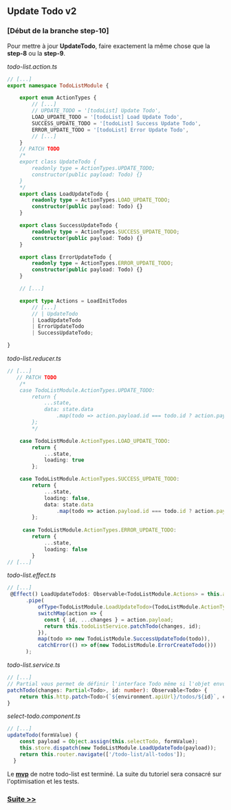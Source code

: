 
## Update Todo v2

### [Début de la branche step-10]

Pour mettre à jour **UpdateTodo**, faire exactement la même chose que la **step-8** ou la **step-9**.

*todo-list.action.ts*
```typescript
// [...]
export namespace TodoListModule {

    export enum ActionTypes {
        // [...]
        // UPDATE_TODO = '[todoList] Update Todo',
        LOAD_UPDATE_TODO = '[todoList] Load Update Todo',
        SUCCESS_UPDATE_TODO = '[todoList] Success Update Todo',
        ERROR_UPDATE_TODO = '[todoList] Error Update Todo',
        // [...]
    }
    // PATCH TODO
    /*
    export class UpdateTodo {
        readonly type = ActionTypes.UPDATE_TODO;
        constructor(public payload: Todo) {}
    }
    */
    export class LoadUpdateTodo {
        readonly type = ActionTypes.LOAD_UPDATE_TODO;
        constructor(public payload: Todo) {}
    }

    export class SuccessUpdateTodo {
        readonly type = ActionTypes.SUCCESS_UPDATE_TODO;
        constructor(public payload: Todo) {}
    }

    export class ErrorUpdateTodo {
        readonly type = ActionTypes.ERROR_UPDATE_TODO;
        constructor(public payload: Todo) {}
    }

    // [...]

    export type Actions = LoadInitTodos
        // [...]
        // | UpdateTodo
        | LoadUpdateTodo
        | ErrorUpdateTodo
        | SuccessUpdateTodo;

}

```
*todo-list.reducer.ts*
```typescript
// [...]
   // PATCH TODO
    /*
    case TodoListModule.ActionTypes.UPDATE_TODO:
        return {
            ...state,
            data: state.data
                .map(todo => action.payload.id === todo.id ? action.payload : todo)
        };
        */

    case TodoListModule.ActionTypes.LOAD_UPDATE_TODO:
        return {
            ...state,
            loading: true
        };

    case TodoListModule.ActionTypes.SUCCESS_UPDATE_TODO:
        return {
            ...state,
            loading: false,
            data: state.data
                .map(todo => action.payload.id === todo.id ? action.payload : todo)
        };
        
     case TodoListModule.ActionTypes.ERROR_UPDATE_TODO:
        return {
            ...state,
            loading: false
        }
// [...]
```

*todo-list.effect.ts*
```typescript
// [...]
 @Effect() LoadUpdateTodo$: Observable<TodoListModule.Actions> = this.actions$
      .pipe(
          ofType<TodoListModule.LoadUpdateTodo>(TodoListModule.ActionTypes.LOAD_UPDATE_TODO),
          switchMap(action => {
            const { id, ...changes } = action.payload;
            return this.todoListService.patchTodo(changes, id);
          }),
          map(todo => new TodoListModule.SuccessUpdateTodo(todo)),
          catchError(() => of(new TodoListModule.ErrorCreateTodo()))
      );
```

*todo-list.service.ts*
```typescript
// [...]
// Partial vous permet de définir l'interface Todo même si l'objet envoyé n'a pas toutes les propriétés de l'interface.
patchTodo(changes: Partial<Todo>, id: number): Observable<Todo> {
    return this.http.patch<Todo>(`${environment.apiUrl}/todos/${id}`, changes);
}
```
*select-todo.component.ts*
```typescript
// [...]
updateTodo(formValue) {
    const payload = Object.assign(this.selectTodo, formValue);
    this.store.dispatch(new TodoListModule.LoadUpdateTodo(payload));
    return this.router.navigate(['/todo-list/all-todos']);
  }
```

Le **[mvp](https://fr.wikipedia.org/wiki/MVP)** de notre todo-list est terminé.
La suite du tutoriel sera consacré sur l'optimisation et les tests.

### [Suite >>](https://github.com/fausfore/ngrx-french-guide/blob/master/documentations/step-11.md)
<!--stackedit_data:
eyJoaXN0b3J5IjpbLTMxNTkyNTIwLDI2OTU4NjQ4N119
-->